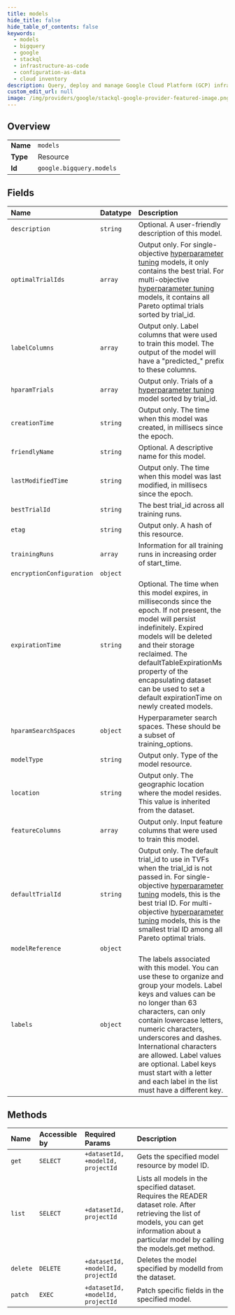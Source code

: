 ```yaml
---
title: models
hide_title: false
hide_table_of_contents: false
keywords:
  - models
  - bigquery
  - google    
  - stackql
  - infrastructure-as-code
  - configuration-as-data
  - cloud inventory
description: Query, deploy and manage Google Cloud Platform (GCP) infrastructure and resources using SQL
custom_edit_url: null
image: /img/providers/google/stackql-google-provider-featured-image.png
---
```

  
    

## Overview
<table><tbody>
<tr><td><b>Name</b></td><td><code>models</code></td></tr>
<tr><td><b>Type</b></td><td>Resource</td></tr>
<tr><td><b>Id</b></td><td><code>google.bigquery.models</code></td></tr>
</tbody></table>

## Fields
| Name | Datatype | Description |
|:-----|:---------|:------------|
| `description` | `string` | Optional. A user-friendly description of this model. |
| `optimalTrialIds` | `array` | Output only. For single-objective [hyperparameter tuning](/bigquery-ml/docs/reference/standard-sql/bigqueryml-syntax-hp-tuning-overview) models, it only contains the best trial. For multi-objective [hyperparameter tuning](/bigquery-ml/docs/reference/standard-sql/bigqueryml-syntax-hp-tuning-overview) models, it contains all Pareto optimal trials sorted by trial_id. |
| `labelColumns` | `array` | Output only. Label columns that were used to train this model. The output of the model will have a "predicted_" prefix to these columns. |
| `hparamTrials` | `array` | Output only. Trials of a [hyperparameter tuning](/bigquery-ml/docs/reference/standard-sql/bigqueryml-syntax-hp-tuning-overview) model sorted by trial_id. |
| `creationTime` | `string` | Output only. The time when this model was created, in millisecs since the epoch. |
| `friendlyName` | `string` | Optional. A descriptive name for this model. |
| `lastModifiedTime` | `string` | Output only. The time when this model was last modified, in millisecs since the epoch. |
| `bestTrialId` | `string` | The best trial_id across all training runs. |
| `etag` | `string` | Output only. A hash of this resource. |
| `trainingRuns` | `array` | Information for all training runs in increasing order of start_time. |
| `encryptionConfiguration` | `object` |  |
| `expirationTime` | `string` | Optional. The time when this model expires, in milliseconds since the epoch. If not present, the model will persist indefinitely. Expired models will be deleted and their storage reclaimed. The defaultTableExpirationMs property of the encapsulating dataset can be used to set a default expirationTime on newly created models. |
| `hparamSearchSpaces` | `object` | Hyperparameter search spaces. These should be a subset of training_options. |
| `modelType` | `string` | Output only. Type of the model resource. |
| `location` | `string` | Output only. The geographic location where the model resides. This value is inherited from the dataset. |
| `featureColumns` | `array` | Output only. Input feature columns that were used to train this model. |
| `defaultTrialId` | `string` | Output only. The default trial_id to use in TVFs when the trial_id is not passed in. For single-objective [hyperparameter tuning](/bigquery-ml/docs/reference/standard-sql/bigqueryml-syntax-hp-tuning-overview) models, this is the best trial ID. For multi-objective [hyperparameter tuning](/bigquery-ml/docs/reference/standard-sql/bigqueryml-syntax-hp-tuning-overview) models, this is the smallest trial ID among all Pareto optimal trials. |
| `modelReference` | `object` |  |
| `labels` | `object` | The labels associated with this model. You can use these to organize and group your models. Label keys and values can be no longer than 63 characters, can only contain lowercase letters, numeric characters, underscores and dashes. International characters are allowed. Label values are optional. Label keys must start with a letter and each label in the list must have a different key. |
## Methods
| Name | Accessible by | Required Params | Description |
|:-----|:--------------|:----------------|:------------|
| `get` | `SELECT` | `+datasetId, +modelId, projectId` | Gets the specified model resource by model ID. |
| `list` | `SELECT` | `+datasetId, projectId` | Lists all models in the specified dataset. Requires the READER dataset role. After retrieving the list of models, you can get information about a particular model by calling the models.get method. |
| `delete` | `DELETE` | `+datasetId, +modelId, projectId` | Deletes the model specified by modelId from the dataset. |
| `patch` | `EXEC` | `+datasetId, +modelId, projectId` | Patch specific fields in the specified model. |
